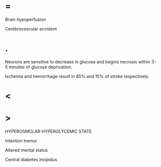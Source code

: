# =

Brain hypoperfusion

Cerebrovascular accident

# .

Neurons are sensitive to decrease in glucose and begins necrosis within 3-5 minutes of glucose deprivation.

Ischemia and hemorrhage result in 85% and 15% of stroke respectively.

# <

# >

HYPEROSMOLAR HYPERGLYCEMIC STATE

Intention tremor

Altered mental status

Central diabetes insipidus
